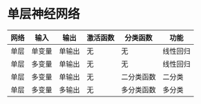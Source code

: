 <!--
 * @Author: matiastang
 * @Date: 2022-08-03 14:42:12
 * @LastEditors: matiastang
 * @LastEditTime: 2022-08-03 14:43:37
 * @FilePath: /matias-AI/md/基础/单层神经网络.md
 * @Description: 单层神经网络
-->
# 单层神经网络

| 网络 | 输入 | 输出 | 激活函数 | 分类函数 | 功能 |
| -- | -- | -- | -- | -- | -- |
| 单层 | 单变量 | 单输出 | 无 | 无 | 线性回归 |
| 单层 | 多变量 | 单输出 | 无 | 无 | 线性回归 |
| 单层 | 多变量 | 单输出 | 无 | 二分类函数 | 二分类 |
| 单层 | 多变量 | 多输出 | 无 | 多分类函数 | 多分类 |